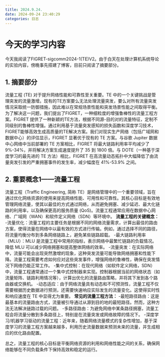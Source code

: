 ```yaml
---
title: 2024.9.24.
date: 2024-09-24 23:40:29
categories: 日志
---
```


# 今天的学习内容

今天我阅读了FIGRET-sigcomm2024-1(TE)V2。由于白天在处理计算机系统导论的实验内容，傍晚事先搭建了博客，目前只阅读了摘要部分。

## 1. 摘要部分

流量工程 (TE) 对于提升网络性能和可靠性至关重要。TE 中的一个关键挑战是管理突发的流量激增。现有的TE方案要么无法处理流量突发，要么对所有流量突发情况采取统一防御措施，因此难以在常规场景性能和突发场景性能之间取得平衡。为了解决这一问题，我们提出了FIGRET，一种细粒度的增强鲁棒性的流量工程方案。FIGRET 提供了一种新颖的TE方法，根据不同源-目的对的流量特征，定制不同级别的鲁棒性增强。通过利用基于流量突发感知的损失函数和深度学习技术，FIGRET能够高效生成高质量的TE解决方案。我们对现实生产网络（包括广域网和数据中心）的评估显示，FIGRET 显著优于现有的 TE 方案。与谷歌 Jupiter 数据中心网络中当前部署的 TE 方案相比，FIGRET 将最大链路利用率平均减少了 9%-34%，并将解决方案生成速度提升了 35 到 1800 倍。与 DOTE（一种基于深度学习的最先进的 TE 方法）相比，FIGRET 在高流量动态拓扑中大幅降低了由流量突发引发的严重拥塞事件的发生率，减少幅度在 41%-53.9% 之间。

## 2. 重要概念1——流量工程

流量工程（Traffic Engineering, 简称 TE）是网络管理中的一个重要领域，旨在通过优化网络资源的使用来提高网络性能、可用性和可靠性。其核心目标是有效地管理网络流量，使其以最佳的方式通过网络，从而避免拥塞、减少延迟、最大化链路的利用率，以及确保更高的服务质量 (QoS)。流量工程通常应用在数据中心网络、广域网（WAN）和软件定义网络（SDN）等环境中。
**流量工程的关键概念：**
-流量优化：流量工程的主要任务是根据不同的网络流量需求，计算出最佳的路由方案，使得流量在网络中以最有效的方式进行传输。例如，通过选择不同的路径，将流量均衡分布到多条网络链路上，避免某些链路超载。
-最大链路利用率（MLU）：MLU 是流量工程中常用的指标，表示网络中最繁忙链路的负载情况。降低 MLU 可以减少网络拥塞和提高整体网络的效率。
-流量突发：在实际网络中，流量可能会出现突然激增的现象，这种突发流量可能导致网络拥塞和性能下降。流量工程需要考虑如何应对这些突发事件，增强网络的鲁棒性，确保在突发情况下网络仍能正常工作。
-集中式控制：在现代网络（如软件定义网络，SDN）中，流量工程通常通过一个集中式控制器来实现。控制器根据当前的网络状态（如流量矩阵、链路利用情况等），计算出优化的流量路由策略，并将其下发到各个路由器或交换机。
-动态适应：由于网络流量具有动态和不可预测性，流量工程不仅需要根据历史数据进行预测，还需要快速响应实际发生的流量变化。这使得实时性和响应速度在 TE 中显得尤为重要。
**常见的流量工程方法：**
-最短路径路由：这是最基本的流量路由方式，流量被引导通过从源到目的地的最短路径。然而，这种方法无法解决链路过载的问题。
-多路径路由：为避免网络中某条路径拥塞，流量工程会将流量分散到多条路径上，特别是在流量突发或网络故障的情况下。
-深度学习/机器学习驱动的流量工程：近年来，随着网络流量模式的复杂性增加，基于深度学习的流量工程方案越来越多，利用历史流量数据来预测未来的流量，并生成相应的优化路由配置。

总之，流量工程的核心目标是平衡网络资源的利用和网络性能之间的关系，确保网络能够在不同负载条件下保持高效和稳定的运行。